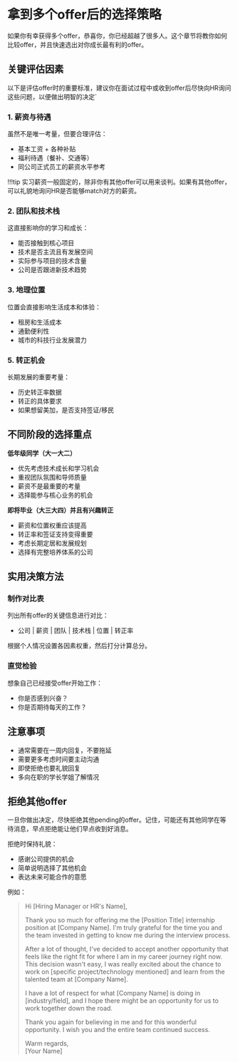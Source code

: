 # 拿到多个offer后的选择策略

如果你有幸获得多个offer，恭喜你，你已经超越了很多人。这个章节将教你如何比较offer，并且快速选出对你成长最有利的offer。

## 关键评估因素

以下是评估offer时的重要标准，建议你在面试过程中或收到offer后尽快向HR询问这些问题，以便做出明智的决定`

### 1. 薪资与待遇

虽然不是唯一考量，但要合理评估：

- 基本工资 + 各种补贴
- 福利待遇（餐补、交通等）
- 同公司正式员工的薪资水平参考

<!-- prettier-ignore -->
!!!tip
	实习薪资一般固定的，除非你有其他offer可以用来谈判。如果有其他offer，可以礼貌地询问HR是否能够match对方的薪资。

### 2. 团队和技术栈

这直接影响你的学习和成长：

- 能否接触到核心项目
- 技术是否主流且有发展空间
- 实际参与项目的技术含量
- 公司是否跟进新技术趋势

### 3. 地理位置

位置会直接影响生活成本和体验：

- 租房和生活成本
- 通勤便利性
- 城市的科技行业发展潜力

### 5. 转正机会

长期发展的重要考量：

- 历史转正率数据
- 转正的具体要求
- 如果想留美加，是否支持签证/移民

## 不同阶段的选择重点

**低年级同学（大一大二）**

- 优先考虑技术成长和学习机会
- 重视团队氛围和导师质量
- 薪资不是最重要的考量
- 选择能参与核心业务的机会

**即将毕业（大三大四）并且有兴趣转正**

- 薪资和位置权重应该提高
- 转正率和签证支持变得重要
- 考虑长期定居和发展规划
- 选择有完整培养体系的公司

## 实用决策方法

### 制作对比表

列出所有offer的关键信息进行对比：

- 公司 | 薪资 | 团队 | 技术栈 | 位置 | 转正率

根据个人情况设置各因素权重，然后打分计算总分。

### 直觉检验

想象自己已经接受offer开始工作：

- 你是否感到兴奋？
- 你是否期待每天的工作？

## 注意事项

- 通常需要在一周内回复，不要拖延
- 需要更多考虑时间要主动沟通
- 即使拒绝也要礼貌回复
- 多向在职的学长学姐了解情况

## 拒绝其他offer

一旦你做出决定，尽快拒绝其他pending的offer。记住，可能还有其他同学在等待消息，早点拒绝能让他们早点收到好消息。

拒绝时保持礼貌：

- 感谢公司提供的机会
- 简单说明选择了其他机会
- 表达未来可能合作的意愿

例如：

> Hi [Hiring Manager or HR's Name],
>
> Thank you so much for offering me the [Position Title] internship position at [Company Name]. I'm truly grateful for the time you and the team invested in getting to know me during the interview process.
>
> After a lot of thought, I've decided to accept another opportunity that feels like the right fit for where I am in my career journey right now. This decision wasn't easy, I was really excited about the chance to work on [specific project/technology mentioned] and learn from the talented team at [Company Name].
>
> I have a lot of respect for what [Company Name] is doing in [industry/field], and I hope there might be an opportunity for us to work together down the road.
>
> Thank you again for believing in me and for this wonderful opportunity. I wish you and the entire team continued success.
>
> Warm regards,  
> [Your Name]
